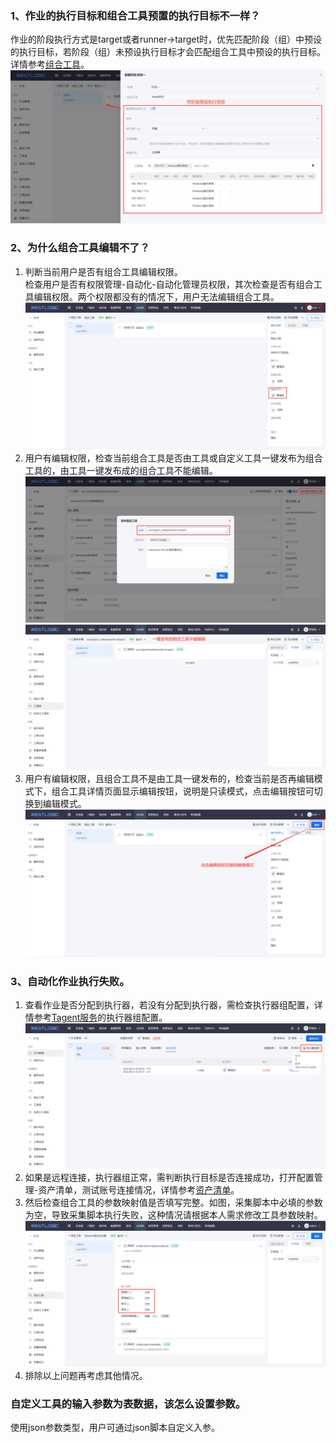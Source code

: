 ### 1、作业的执行目标和组合工具预置的执行目标不一样？
作业的阶段执行方式是target或者runner->target时，优先匹配阶段（组）中预设的执行目标，若阶段（组）未预设执行目标才会匹配组合工具中预设的执行目标。详情参考[组合工具](/组合工具/组合工具.md)。
![](images/FAQ1.png)

### 2、为什么组合工具编辑不了？
1. 判断当前用户是否有组合工具编辑权限。<br>
   检查用户是否有权限管理-自动化-自动化管理员权限，其次检查是否有组合工具编辑权限。两个权限都没有的情况下，用户无法编辑组合工具。
   ![](images/FAQ2_1.png)
2. 用户有编辑权限，检查当前组合工具是否由工具或自定义工具一键发布为组合工具的，由工具一键发布成的组合工具不能编辑。
   ![](images/FAQ2_3.png)
   ![](images/FAQ2_4.png)
3. 用户有编辑权限，且组合工具不是由工具一键发布的，检查当前是否再编辑模式下，组合工具详情页面显示编辑按钮，说明是只读模式，点击编辑按钮可切换到编辑模式。
   ![](images/FAQ2_2.png)

### 3、自动化作业执行失败。
1. 查看作业是否分配到执行器，若没有分配到执行器，需检查执行器组配置，详情参考[Tagent服务](/Tagent服务/Tagent服务.md)的执行器组配置。
   ![](images/FAQ3_1.png)
2. 如果是远程连接，执行器组正常，需判断执行目标是否连接成功，打开配置管理-资产清单，测试账号连接情况，详情参考[资产清单](../3.配置管理/资源中心/资产清单.md)。
3. 然后检查组合工具的参数映射值是否填写完整。如图，采集脚本中必填的参数为空，导致采集脚本执行失败，这种情况请根据本人需求修改工具参数映射。
   ![](images/FAQ3_2.png)
4. 排除以上问题再考虑其他情况。

### 自定义工具的输入参数为表数据，该怎么设置参数。
使用json参数类型，用户可通过json脚本自定义入参。